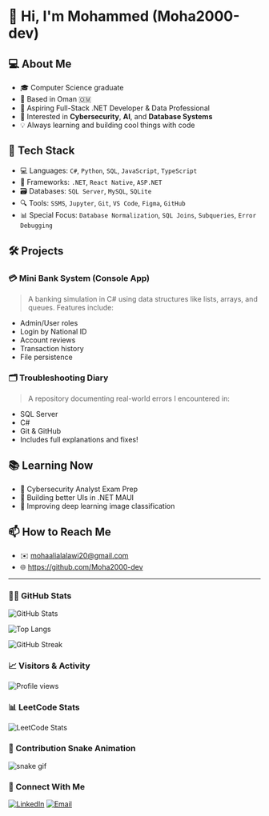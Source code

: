 # 👋 Hi, I'm Mohammed (Moha2000-dev)

## 💻 About Me
- 🎓 Computer Science graduate 
- 📍 Based in Oman 🇴🇲
- 💼 Aspiring Full-Stack .NET Developer & Data Professional
- 🔐 Interested in **Cybersecurity**, **AI**, and **Database Systems**
- 💡 Always learning and building cool things with code

## 🚀 Tech Stack
- 💻 Languages: `C#`, `Python`, `SQL`, `JavaScript`, `TypeScript`
- 🧱 Frameworks: `.NET`, `React Native`, `ASP.NET`
- 🗃️ Databases: `SQL Server`, `MySQL`, `SQLite`
- 🔍 Tools: `SSMS`, `Jupyter`, `Git`, `VS Code`, `Figma`, `GitHub`
- 📊 Special Focus: `Database Normalization`, `SQL Joins`, `Subqueries`, `Error Debugging`

## 🛠️ Projects
### 💳 Mini Bank System (Console App)
> A banking simulation in C# using data structures like lists, arrays, and queues. Features include:
- Admin/User roles
- Login by National ID
- Account reviews
- Transaction history
- File persistence

### 🗂️ Troubleshooting Diary
> A repository documenting real-world errors I encountered in:
- SQL Server
- C#
- Git & GitHub
- Includes full explanations and fixes!

## 📚 Learning Now
- 🔐 Cybersecurity Analyst Exam Prep
- 📱 Building better UIs in .NET MAUI
- 🤖 Improving deep learning image classification

## 📫 How to Reach Me
- ✉️ mohaalialalawi20@gmail.com
- 🌐 https://github.com/Moha2000-dev

---



### 🧑‍💻 GitHub Stats

![GitHub Stats](https://github-readme-stats.vercel.app/api?username=Moha2000-dev&show_icons=true&theme=tokyonight)

![Top Langs](https://github-readme-stats.vercel.app/api/top-langs/?username=Moha2000-dev&layout=compact)

![GitHub Streak](https://github-readme-streak-stats.herokuapp.com?user=Moha2000-dev&theme=tokyonight)



### 📈 Visitors & Activity

![Profile views](https://komarev.com/ghpvc/?username=Moha2000-dev&color=brightgreen)




### 📊 LeetCode Stats

<!-- Make sure LeetCode username is correct -->
![LeetCode Stats](https://leetcard.jacoblin.cool/Moha2000-dev?theme=dark&font=Roboto&ext=heatmap)




### 🐍 Contribution Snake Animation

![snake gif](https://github.com/Moha2000-dev/Moha2000-dev/blob/output/github-contribution-grid-snake.gif)





### 🔗 Connect With Me

[![LinkedIn](https://img.shields.io/badge/LinkedIn-blue?style=flat&logo=linkedin&logoColor=white)](https://www.linkedin.com/in/mohammed-alalwi-01669b339/)
[![Email](https://img.shields.io/badge/Email-mohaalialalawi20%40gmail.com-red)](mailto:mohaalialalawi20@gmail.com)
